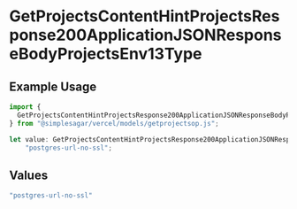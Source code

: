 # GetProjectsContentHintProjectsResponse200ApplicationJSONResponseBodyProjectsEnv13Type

## Example Usage

```typescript
import {
  GetProjectsContentHintProjectsResponse200ApplicationJSONResponseBodyProjectsEnv13Type,
} from "@simplesagar/vercel/models/getprojectsop.js";

let value: GetProjectsContentHintProjectsResponse200ApplicationJSONResponseBodyProjectsEnv13Type =
    "postgres-url-no-ssl";
```

## Values

```typescript
"postgres-url-no-ssl"
```